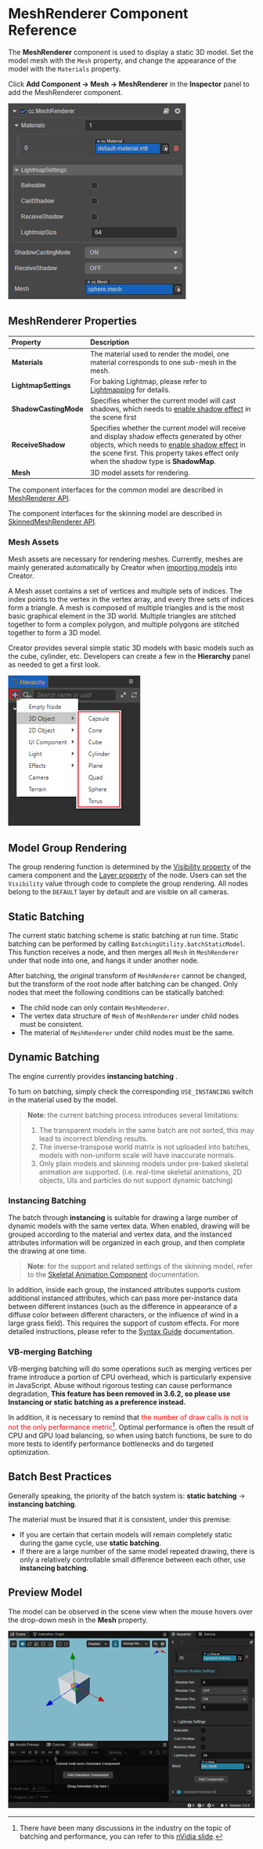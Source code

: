 # MeshRenderer Component Reference

The __MeshRenderer__ component is used to display a static 3D model. Set the model mesh with the `Mesh` property, and change the appearance of the model with the `Materials` property.

Click **Add Component -> Mesh -> MeshRenderer** in the **Inspector** panel to add the MeshRenderer component.

![MeshRenderer properties](meshrenderer-properties.png)

## MeshRenderer Properties

| Property | Description
| :--- | :---
| **Materials** | The material used to render the model, one material corresponds to one sub-mesh in the mesh.
| **LightmapSettings** | For baking Lightmap, please refer to [Lightmapping](../../concepts/scene/light/lightmap.md) for details.
| **ShadowCastingMode** | Specifies whether the current model will cast shadows, which needs to [enable shadow effect](../../concepts/scene/light/shadow.md#enable-shadow-effect) in the scene first
| **ReceiveShadow** | Specifies whether the current model will receive and display shadow effects generated by other objects, which needs to [enable shadow effect](../../concepts/scene/light/shadow.md#enable-shadow-effect) in the scene first. This property takes effect only when the shadow type is __ShadowMap__.
| **Mesh** | 3D model assets for rendering.

The component interfaces for the common model are described in [MeshRenderer API](%__APIDOC__%/en/class/MeshRenderer).

The component interfaces for the skinning model are described in [SkinnedMeshRenderer API](%__APIDOC__%/en/class/SkinnedMeshRenderer).

### Mesh Assets

Mesh assets are necessary for rendering meshes. Currently, meshes are mainly generated automatically by Creator when [importing models](../../asset/model/mesh.md) into Creator.

A Mesh asset contains a set of vertices and multiple sets of indices. The index points to the vertex in the vertex array, and every three sets of indices form a triangle. A mesh is composed of multiple triangles and is the most basic graphical element in the 3D world. Multiple triangles are stitched together to form a complex polygon, and multiple polygons are stitched together to form a 3D model.

Creator provides several simple static 3D models with basic models such as the cube, cylinder, etc. Developers can create a few in the **Hierarchy** panel as needed to get a first look.

![create model](create-model.png)

## Model Group Rendering

The group rendering function is determined by the [Visibility property](../../editor/components/camera-component.md#set-the-visibility-property) of the camera component and the [Layer property](../../concepts/scene/node-component.md#set-the-layer-property-of-the-node) of the node. Users can set the `Visibility` value through code to complete the group rendering. All nodes belong to the `DEFAULT` layer by default and are visible on all cameras.

## Static Batching

The current static batching scheme is static batching at run time. Static batching can be performed by calling `BatchingUtility.batchStaticModel`. This function receives a node, and then merges all `Mesh` in `MeshRenderer` under that node into one, and hangs it under another node.

After batching, the original transform of `MeshRenderer` cannot be changed, but the transform of the root node after batching can be changed. Only nodes that meet the following conditions can be statically batched:

- The child node can only contain `MeshRenderer`.
- The vertex data structure of `Mesh` of `MeshRenderer` under child nodes must be consistent.
- The material of `MeshRenderer` under child nodes must be the same.

## Dynamic Batching

The engine currently provides **instancing batching** .

To turn on batching, simply check the corresponding `USE_INSTANCING` switch in the material used by the model.

> **Note**: the current batching process introduces several limitations:
>
> 1. The transparent models in the same batch are not sorted, this may lead to incorrect blending results.
> 2. The inverse-transpose world matrix is not uploaded into batches, models with non-uniform scale will have inaccurate normals.
> 3. Only plain models and skinning models under pre-baked skeletal animation are supported. (i.e. real-time skeletal animations, 2D objects, UIs and particles do not support dynamic batching)

### Instancing Batching

The batch through **instancing** is suitable for drawing a large number of dynamic models with the same vertex data. When enabled, drawing will be grouped according to the material and vertex data, and the instanced attributes information will be organized in each group, and then complete the drawing at one time.

> **Note**: for the support and related settings of the skinning model, refer to the [Skeletal Animation Component](../../animation/skeletal-animation.md#AboutDynamic-Instancing) documentation.

In addition, inside each group, the instanced attributes supports custom additional instanced attributes, which can pass more per-instance data between different instances (such as the difference in appearance of a diffuse color between different characters, or the influence of wind in a large grass field). This requires the support of custom effects. For more detailed instructions, please refer to the [Syntax Guide](../../material-system/effect-syntax.md#Custom-Instanced-Properties) documentation.

### VB-merging Batching

VB-merging batching will do some operations such as merging vertices per frame introduce a portion of CPU overhead, which is particularly expensive in JavaScript. Abuse without rigorous testing can cause performance degradation, **This feature has been removed in 3.6.2, so please use Instancing or static batching as a preference instead.**

In addition, it is necessary to remind that <font color=#ff0000>the number of draw calls is not is not the only performance metric[^2]</font>. Optimal performance is often the result of CPU and GPU load balancing, so when using batch functions, be sure to do more tests to identify performance bottlenecks and do targeted optimization.

## Batch Best Practices

Generally speaking, the priority of the batch system is: **static batching** -> **instancing batching**.

The material must be insured that it is consistent, under this premise:

- If you are certain that certain models will remain completely static during the game cycle, use **static batching**.
- If there are a large number of the same model repeated drawing, there is only a relatively controllable small difference between each other, use **instancing batching**.

## Preview Model

The model can be observed in the scene view when the mouse hovers over the drop-down mesh in the **Mesh** property.

![view model](mesh-renderer/view-model.gif)

[^1]: Currently use uniforms to upload the batched world transformation matrix, taking into account the WebGL standard uniform quantity limit, the current batch draws up to 10 models, so for a large number of same For the material model, the number of drawcalls is expected to be reduced by up to 10 times after enabling __VB-merging batching__.
[^2]: There have been many discussions in the industry on the topic of batching and performance, you can refer to this [nVidia slide](https://www.nvidia.com/docs/IO/8228/BatchBatchBatch.pdf).
